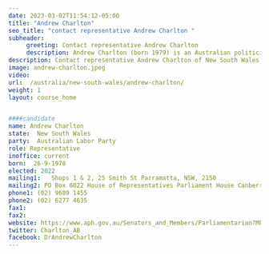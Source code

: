 ```yaml
---
date: 2023-03-02T11:54:12-05:00
title: "Andrew Charlton"
seo_title: "contact representative Andrew Charlton "
subheader:
     greeting: Contact representative Andrew Charlton
     description: Andrew Charlton (born 1979) is an Australian politician and economist who has been Member of Parliament for the division of Parramatta since 2022.
description: Contact representative Andrew Charlton of New South Wales. Contact information for Andrew Charlton includes email address, phone number, and mailing address.
image: andrew-charlton.jpeg
video:
url:  /australia/new-south-wales/andrew-charlton/
weight: 1
layout: course_home


####candidate
name: Andrew Charlton
state:	New South Wales
party:	Australian Labor Party
role: Representative
inoffice: current
born:  26-9-1978
elected: 2022
mailing1:	Shops 1 & 2, 25 Smith St Parramatta, NSW, 2150
mailing2: PO Box 6022 House of Representatives Parliament House Canberra ACT 2600
phone1: (02) 9689 1455
phone2: (02) 6277 4635
fax1:
fax2:
website: https://www.aph.gov.au/Senators_and_Members/Parliamentarian?MPID=I8M
twitter: Charlton_AB
facebook: DrAndrewCharlton
---
```

